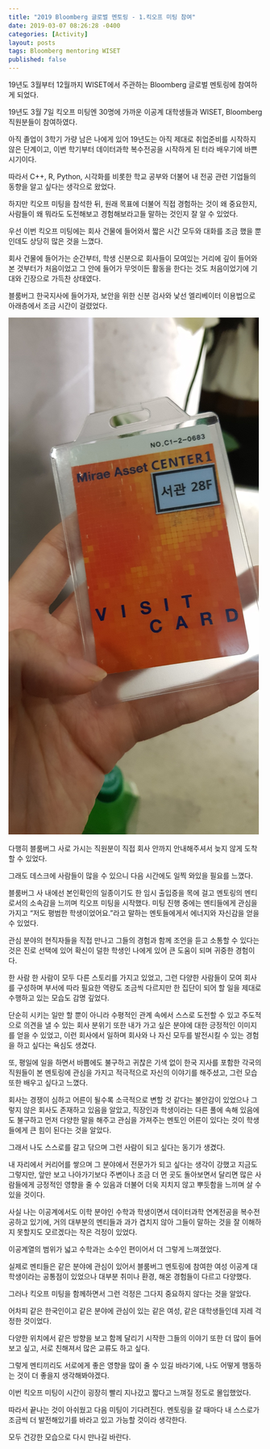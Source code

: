 ```yaml
---
title: "2019 Bloomberg 글로벌 멘토링 - 1.킥오프 미팅 참여"
date: 2019-03-07 08:26:28 -0400
categories: [Activity]
layout: posts
tags: Bloomberg mentoring WISET
published: false
---
```


19년도 3월부터 12월까지 WISET에서 주관하는 Bloomberg 글로벌 멘토링에 참여하게 되었다.

19년도 3월 7일 킥오프 미팅엔 30명에 가까운 이공계 대학생들과 WISET, Bloomberg 직원분들이 참여하였다.

아직 졸업이 3학기 가량 남은 나에게 있어 19년도는 아직 제대로 취업준비를 시작하지 않은 단계이고, 이번 학기부터 데이터과학 복수전공을 시작하게 된 터라 배우기에 바쁜 시기이다.

따라서 C++, R, Python, 시각화를 비롯한 학교 공부와 더불어 내 전공 관련 기업들의 동향을 알고 싶다는 생각으로 왔었다.

하지만 킥오프 미팅을 참석한 뒤, 원래 목표에 더불어 직접 경험하는 것이 왜 중요한지, 사람들이 왜 뭐라도 도전해보고 경험해보라고들 말하는 것인지 잘 알 수 있었다.

우선 이번 킥오프 미팅에는 회사 건물에 들어와서 짧은 시간 모두와 대화를 조금 했을 뿐인데도 상당히 많은 것을 느꼈다.


회사 건물에 들어가는 순간부터, 학생 신분으로 회사들이 모여있는 거리에 깊이 들어와본 것부터가 처음이었고 그 안에 들어가 무엇이든 활동을 한다는 것도 처음이었기에 기대와 긴장으로 가득찬 상태였다.

블룸버그 한국지사에 들어가자, 보안을 위한 신분 검사와 낯선 엘리베이터 이용법으로 아래층에서 조금 시간이 걸렸었다.

![출입증 사진.](/img/출입증.jpg)

다행히 블룸버그 사로 가시는 직원분이 직접 회사 안까지 안내해주셔서 늦지 않게 도착할 수 있었다.

그래도 데스크에 사람들이 많을 수 있으니 다음 시간에도 일찍 와있을 필요를 느꼈다.

블룸버그 사 내에선 본인확인의 일종이기도 한 임시 출입증을 목에 걸고 멘토링의 멘티로서의 소속감을 느끼며 킥오프 미팅을 시작했다. 
미팅 진행 중에는 멘티들에게 관심을 가지고 “저도 평범한 학생이었어요.”라고 말하는 멘토들에게서 에너지와 자신감을 얻을 수 있었다.

관심 분야의 현직자들을 직접 만나고 그들의 경험과 함께 조언을 듣고 소통할 수 있다는 것은 진로 선택에 있어 확신이 덜한 학생인 나에게 있어 큰 도움이 되며 귀중한 경험이다.

한 사람 한 사람이 모두 다른 스토리를 가지고 있었고, 그런 다양한 사람들이 모여 회사를 구성하며 부서에 따라 필요한 역량도 조금씩 다르지만 한 집단이 되어 할 일을 제대로 수행하고 있는 모습도 감명 깊었다.

단순히 시키는 일만 할 뿐이 아니라 수평적인 관계 속에서 스스로 도전할 수 있고 주도적으로 의견을 낼 수 있는 회사 분위기 또한 내가 가고 싶은 분야에 대한 긍정적인 이미지를 얻을 수 있었고, 이런 회사에서 일하며 회사와 나 자신 모두를 발전시킬 수 있는 경험을 하고 싶다는 욕심도 생겼다.

또, 평일에 일을 하면서 바쁨에도 불구하고 귀찮은 기색 없이 한국 지사를 포함한 각국의 직원들이 본 멘토링에 관심을 가지고 적극적으로 자신의 이야기를 해주셨고, 그런 모습 또한 배우고 싶다고 느꼈다.

회사는 경쟁이 심하고 어른이 될수록 소극적으로 변할 것 같다는 불안감이 있었으나 그렇지 않은 회사도 존재하고 있음을 알았고, 직장인과 학생이라는 다른 풀에 속해 있음에도 불구하고 먼저 다양한 말을 해주고 관심을 가져주는 멘토인 어른이 있다는 것이 학생들에게 큰 힘이 된다는 것을 알았다.

그래서 나도 스스로를 갈고 닦으며 그런 사람이 되고 싶다는 동기가 생겼다.

내 자리에서 커리어를 쌓으며 그 분야에서 전문가가 되고 싶다는 생각이 강했고 지금도 그렇지만, 앞만 보고 나아가기보다 주변이나 조금 더 먼 곳도 돌아보면서 달리면 많은 사람들에게 긍정적인 영향을 줄 수 있음과 더불어 더욱 지치지 않고 뿌듯함을 느끼며 살 수 있을 것이다.

사실 나는 이공계에서도 이학 분야인 수학과 학생이면서 데이터과학 연계전공을 복수전공하고 있기에, 거의 대부분의 멘티들과 과가 겹치지 않아 그들이 말하는 것을 잘 이해하지 못할지도 모르겠다는 작은 걱정이 있었다.

이공계열의 범위가 넓고 수학과는 소수인 편이어서 더 그렇게 느껴졌었다.

실제로 멘티들은 같은 분야에 관심이 있어서 블룸버그 멘토링에 참여한 여성 이공계 대학생이라는 공통점이 있었으나 대부분 취미나 환경, 해온 경험들이 다르고 다양했다.

그러나 킥오프 미팅을 함께하면서 그런 걱정은 그다지 중요하지 않다는 것을 알았다.

어차피 같은 한국인이고 같은 분야에 관심이 있는 같은 여성, 같은 대학생들인데 지레 걱정한 것이었다.

다양한 위치에서 같은 방향을 보고 함께 달리기 시작한 그들의 이야기 또한 더 많이 들어보고 싶고, 서로 친해져서 많은 교류도 하고 싶다.

그렇게 멘티끼리도 서로에게 좋은 영향을 많이 줄 수 있길 바라기에, 나도 어떻게 행동하는 것이 더 좋을지 생각해봐야겠다.

이번 킥오프 미팅이 시간이 굉장히 빨리 지나갔고 짧다고 느껴질 정도로 몰입했었다.

따라서 끝나는 것이 아쉬웠고 다음 미팅이 기다려진다. 멘토링을 갈 때마다 내 스스로가 조금씩 더 발전해있기를 바라고 있고 가능할 것이라 생각한다.

모두 건강한 모습으로 다시 만나길 바란다.
